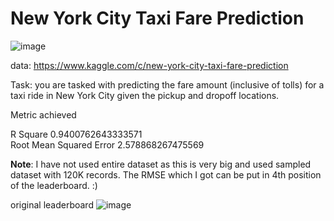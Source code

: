 # New York City Taxi Fare Prediction
![image](https://user-images.githubusercontent.com/89060452/142237587-86b96d07-5603-4a24-b26e-cb576d132a54.png)

data: https://www.kaggle.com/c/new-york-city-taxi-fare-prediction

Task: you are tasked with predicting the fare amount (inclusive of tolls) for a taxi ride in New York City given the pickup and dropoff locations. 

Metric achieved

R Square 0.9400762643333571<br/>
Root Mean Squared Error 2.578868267475569

**Note**: I have not used entire dataset as this is very big and used sampled dataset with 120K records. The RMSE which I got can be put in 4th position of the leaderboard. :)

original leaderboard
![image](https://user-images.githubusercontent.com/89060452/142240040-47824beb-9f8c-4a15-9982-3901f63f66aa.png)






